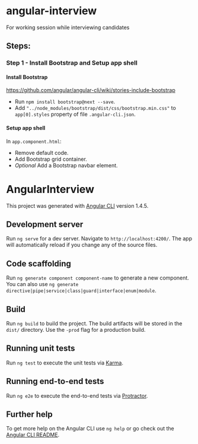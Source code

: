 # angular-interview
For working session while interviewing candidates

## Steps:

### Step 1 - Install Bootstrap and Setup app shell

#### Install Bootstrap
https://github.com/angular/angular-cli/wiki/stories-include-bootstrap
* Run `npm install bootstrap@next --save`.
* Add `"../node_modules/bootstrap/dist/css/bootstrap.min.css"` to `app[0].styles` property of file `.angular-cli.json`.

#### Setup app shell

In `app.component.html`:
* Remove default code.
* Add Bootstrap grid container.
* *Optional* Add a Bootstrap navbar element.

# AngularInterview

This project was generated with [Angular CLI](https://github.com/angular/angular-cli) version 1.4.5.

## Development server

Run `ng serve` for a dev server. Navigate to `http://localhost:4200/`. The app will automatically reload if you change any of the source files.

## Code scaffolding

Run `ng generate component component-name` to generate a new component. You can also use `ng generate directive|pipe|service|class|guard|interface|enum|module`.

## Build

Run `ng build` to build the project. The build artifacts will be stored in the `dist/` directory. Use the `-prod` flag for a production build.

## Running unit tests

Run `ng test` to execute the unit tests via [Karma](https://karma-runner.github.io).

## Running end-to-end tests

Run `ng e2e` to execute the end-to-end tests via [Protractor](http://www.protractortest.org/).

## Further help

To get more help on the Angular CLI use `ng help` or go check out the [Angular CLI README](https://github.com/angular/angular-cli/blob/master/README.md).
